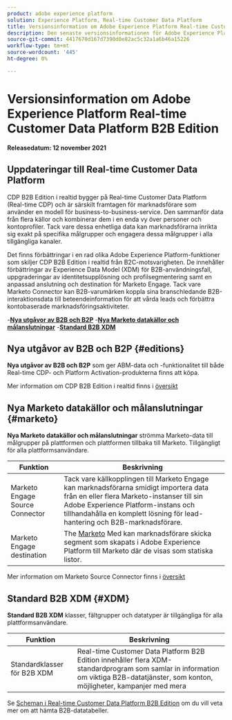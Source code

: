 ```yaml
---
product: adobe experience platform
solution: Experience Platform, Real-time Customer Data Platform
title: Versionsinformation om Adobe Experience Platform Real-time Customer Data Platform B2B Edition
description: Den senaste versionsinformationen för Adobe Experience Platform Real-time Customer Data Platform B2B Edition.
source-git-commit: 4417670d167d7390d0e82ac5c32a1a6b46a15226
workflow-type: tm+mt
source-wordcount: '445'
ht-degree: 0%

---
```


# Versionsinformation om Adobe Experience Platform Real-time Customer Data Platform B2B Edition

**Releasedatum: 12 november 2021**

## Uppdateringar till Real-time Customer Data Platform

CDP B2B Edition i realtid bygger på Real-time Customer Data Platform (Real-time CDP) och är särskilt framtagen för marknadsförare som använder en modell för business-to-business-service. Den sammanför data från flera källor och kombinerar dem i en enda vy över personer och kontoprofiler. Tack vare dessa enhetliga data kan marknadsförarna inrikta sig exakt på specifika målgrupper och engagera dessa målgrupper i alla tillgängliga kanaler.

Det finns förbättringar i en rad olika Adobe Experience Platform-funktioner som skiljer CDP B2B Edition i realtid från B2C-motsvarigheten. De innehåller förbättringar av Experience Data Model (XDM) för B2B-användningsfall, uppgraderingar av identitetsupplösning och profilsegmentering samt en anpassad anslutning och destination för Marketo Engage. Tack vare Marketo Connector kan B2B-varumärken koppla sina branschledande B2B-interaktionsdata till beteendeinformation för att vårda leads och förbättra kontobaserade marknadsföringsaktiviteter.

-[**Nya utgåvor av B2B och B2P**](#editions)
-[**Nya Marketo datakällor och målanslutningar**](#marketo)
-[**Standard B2B XDM**](#XDM)

## Nya utgåvor av B2B och B2P {#editions}

**Nya utgåvor av B2B och B2P** som ger ABM-data och -funktionalitet till både Real-time CDP- och Platform Activation-produkterna finns att köpa.

Mer information om CDP B2B Edition i realtid finns i [översikt](./b2b-overview.md)

## Nya Marketo datakällor och målanslutningar {#marketo}

**Nya Marketo datakällor och målanslutningar** strömma Marketo-data till målgrupper på plattformen och plattformen tillbaka till Marketo. Tillgängligt för alla plattformsanvändare.

| Funktion | Beskrivning |
|---|---|
| Marketo Engage Source Connector | Tack vare källkopplingen till Marketo Engage kan marknadsförarna smidigt importera data från en eller flera Marketo-instanser till sin Adobe Experience Platform-instans och tillhandahålla en komplett lösning för lead-hantering och B2B-marknadsförare. |
| Marketo Engage destination | The [Marketo](https://experienceleague.adobe.com/docs/experience-platform/destinations/catalog/adobe/marketo-engage.html) Med kan marknadsförare skicka segment som skapats i Adobe Experience Platform till Marketo där de visas som statiska listor. |

Mer information om Marketo Source Connector finns i [översikt](../sources/connectors/adobe-applications/marketo/marketo.md)

## Standard B2B XDM {#XDM}

**Standard B2B XDM** klasser, fältgrupper och datatyper är tillgängliga för alla plattformsanvändare.

| Funktion | Beskrivning |
|---|---|
| Standardklasser för B2B XDM | Real-time Customer Data Platform B2B Edition innehåller flera XDM-standardprogram som samlar in information om viktiga B2B-datatjänster, som konton, möjligheter, kampanjer med mera |

Se [Scheman i Real-time Customer Data Platform B2B Edition](./schemas/b2b.md) om du vill veta mer om att hämta B2B-datatabeller.
